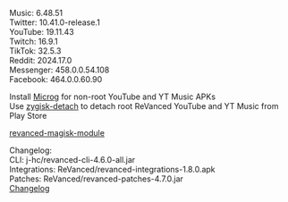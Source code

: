 Music: 6.48.51  
Twitter: 10.41.0-release.1  
YouTube: 19.11.43  
Twitch: 16.9.1  
TikTok: 32.5.3  
Reddit: 2024.17.0  
Messenger: 458.0.0.54.108  
Facebook: 464.0.0.60.90  

Install [Microg](https://github.com/ReVanced/GmsCore/releases) for non-root YouTube and YT Music APKs  
Use [zygisk-detach](https://github.com/j-hc/zygisk-detach) to detach root ReVanced YouTube and YT Music from Play Store  

[revanced-magisk-module](https://github.com/j-hc/revanced-magisk-module)  

Changelog:  
CLI: j-hc/revanced-cli-4.6.0-all.jar  
Integrations: ReVanced/revanced-integrations-1.8.0.apk  
Patches: ReVanced/revanced-patches-4.7.0.jar  
[Changelog](https://github.com/ReVanced/revanced-patches/releases/tag/v4.7.0)  
